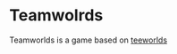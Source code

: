 Teamwolrds
==========
Teamworlds is a game based on  [teeworlds](https://github.com/teeworlds/teeworlds)
